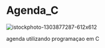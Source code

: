 # Agenda_C

![istockphoto-1303877287-612x612](https://github.com/nojirilucas/Agenda_C/assets/103136574/1ae2dfe6-9152-48ce-a2fb-7a25da3bc82b)

agenda utilizando programaçao em C
